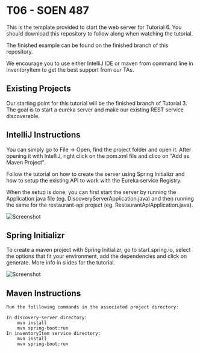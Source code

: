 # T06 - SOEN 487 #

This is the template provided to start the web server for Tutorial 6.
You should download this repository to follow along when watching the tutorial.

The finished example can be found on the finished branch of this repository.

We encourage you to use either IntelliJ IDE or maven from command line in inventoryItem to get the best support from our TAs.

## Existing Projects ##

Our starting point for this tutorial will be the finished branch of Tutorial 3. The goal is to start a eureka server and make our existing REST service discoverable.


## IntelliJ Instructions ##

You can simply go to File -> Open, find the project folder and open it. After opening it with IntelliJ, right click on the pom.xml file and clico on "Add as Maven Project".

Follow the tutorial on how to create the server using Spring Initializr and how to setup the existing API to work with the Eureka service Registry. 

When the setup is done, you can first start the server by running the Application java file (eg. DiscoveryServerApplication.java) and then running the same for the restaurant-api project (eg. RestaurantApiApplication.java).

![Screenshot](img/fig01.png)

## Spring Initializr ##

To create a maven project with Spring Initializr, go to start.spring.io, select the options that fit your environment, add the dependencies and click on generate. More info in slides for the tutorial.

![Screenshot](img/fig02.png)

## Maven Instructions ##

    Run the folllowing commands in the associated project directory:

    In discovery-server directory:
        mvn install
        mvn spring-boot:run
    In inventoryItem service directory:
        mvn install
        mvn spring-boot:run


